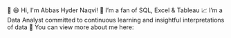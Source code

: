 👋 😄 Hi, I'm Abbas Hyder Naqvi!
🥳 I’m a fan of SQL, Excel & Tableau
📈 I’m a Data Analyst committed to continuous learning and insightful interpretations of data
🔗 You can view more about me here:

<!---
ahnaqve/ahnaqve is a ✨ special ✨ repository because its `README.md` (this file) appears on your GitHub profile.
You can click the Preview link to take a look at your changes.
--->
